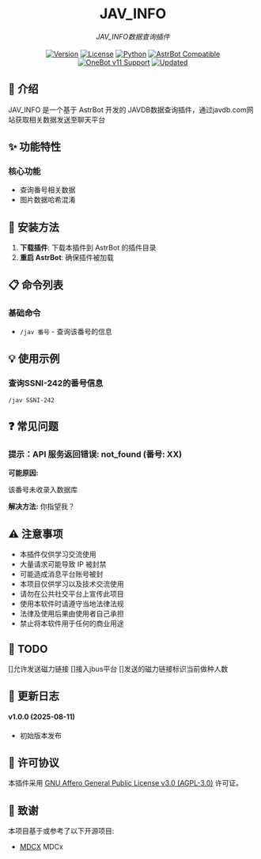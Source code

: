 # <div align="center">JAV_INFO</div>

<div align="center"><em>JAV_INFO数据查询插件</em></div>

<br>
<div align="center">
  <a href="#-更新日志"><img src="https://img.shields.io/badge/VERSION-v1.0.0-E91E63?style=for-the-badge" alt="Version"></a>
  <a href="https://github.com/GEMILUXVII/astrbot_plugin_jm_cosmos/blob/main/LICENSE"><img src="https://img.shields.io/badge/license-AGPL--3.0-009688?style=for-the-badge" alt="License"></a>
  <a href="https://www.python.org/"><img src="https://img.shields.io/badge/PYTHON-3.10+-3776AB?style=for-the-badge&logo=python&logoColor=white" alt="Python"></a>
  <a href="https://github.com/AstrBotDevs/AstrBot"><img src="https://img.shields.io/badge/AstrBot-Compatible-00BFA5?style=for-the-badge&logo=robot&logoColor=white" alt="AstrBot Compatible"></a>
</div>

<div align="center">
  <a href="https://github.com/botuniverse/onebot-11"><img src="https://img.shields.io/badge/OneBotv11-AIOCQHTTP-FF5722?style=for-the-badge&logo=qq&logoColor=white" alt="OneBot v11 Support"></a>
  <a href="https://github.com/GEMILUXVII/astrbot_plugin_jm_cosmos"><img src="https://img.shields.io/badge/UPDATED-2025.06.01-2196F3?style=for-the-badge" alt="Updated"></a>
</div>

## 📝 介绍

JAV_INFO 是一个基于 AstrBot 开发的 JAVDB数据查询插件，通过javdb.com网站获取相关数据发送至聊天平台

## ✨ 功能特性

### 核心功能

- 查询番号相关数据
- 图片数据哈希混淆

## 🚀 安装方法

1. **下载插件**: 下载本插件到 AstrBot 的插件目录
2. **重启 AstrBot**: 确保插件被加载


## 📋 命令列表

### 基础命令

- `/jav 番号` - 查询该番号的信息

## 💡 使用示例

### 查询SSNI-242的番号信息

```
/jav SSNI-242
```

## ❓ 常见问题

### 提示：API 服务返回错误: not_found (番号: XX)

**可能原因:**

该番号未收录入数据库

**解决方法:**
你指望我？

## ⚠️ 注意事项

- 本插件仅供学习交流使用
- 大量请求可能导致 IP 被封禁
- 可能造成消息平台账号被封
- 本项目仅供学习以及技术交流使用
- 请勿在公共社交平台上宣传此项目
- 使用本软件时请遵守当地法律法规
- 法律及使用后果由使用者自己承担
- 禁止将本软件用于任何的商业用途

## 📝 TODO
[]允许发送磁力链接
[]接入jbus平台
[]发送的磁力链接标识当前做种人数

## 📝 更新日志
#### **v1.0.0** (2025-08-11)

- 初始版本发布

## 📜 许可协议

本插件采用 [GNU Affero General Public License v3.0 (AGPL-3.0)](https://www.gnu.org/licenses/agpl-3.0.html) 许可证。

## 🙏 致谢

本项目基于或参考了以下开源项目:

- [MDCX](https://github.com/sqzw-x/mdcx/tree/master/mdcx)  MDCx

